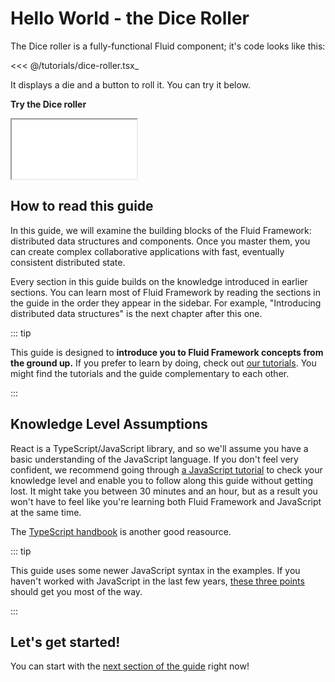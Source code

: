 # Hello World - the Dice Roller

The Dice roller is a fully-functional Fluid component; it's code looks like this:

<<< @/tutorials/dice-roller.tsx_

It displays a die and a button to roll it. You can try it below.

**Try the Dice roller**

<style>
  iframe#diceroller {
    height: 95px;
    width: 200px;
  }
</style>

<iframe id="diceroller" src="/fluid/diceroller.html"></iframe>


## How to read this guide

In this guide, we will examine the building blocks of the Fluid Framework: distributed data structures and components.
Once you master them, you can create complex collaborative applications with fast, eventually consistent distributed
state.

Every section in this guide builds on the knowledge introduced in earlier sections. You can learn most of Fluid
Framework by reading the sections in the guide in the order they appear in the sidebar. For example, "Introducing
distributed data structures"
is the next chapter after this one.

::: tip

This guide is designed to **introduce you to Fluid Framework concepts from the ground up.** If you prefer to learn
by doing, check out [our tutorials](../tutorials/README.md). You might find the tutorials and the guide complementary to
each other.

:::

## Knowledge Level Assumptions

React is a TypeScript/JavaScript library, and so we'll assume you have a basic understanding of the JavaScript language.
If you don't feel very confident, we recommend going through [a JavaScript tutorial][mdn-tutorial] to check your
knowledge level and enable you to follow along this guide without getting lost. It might take you between 30 minutes and
an hour, but as a result you won't have to feel like you're learning both Fluid Framework and JavaScript at the same
time.

The [TypeScript handbook][ts-handbook] is another good reasource.


::: tip

This guide uses some newer JavaScript syntax in the examples. If you haven't worked with JavaScript in the last few
years, [these three points](https://gist.github.com/gaearon/683e676101005de0add59e8bb345340c) should get you most of the
way.

:::


## Let's get started!

You can start with the [next section of the guide](dds.md) right now!


<!-- Links -->

[mdn-tutorial]: https://developer.mozilla.org/en-US/docs/Web/JavaScript/A_re-introduction_to_JavaScript
[ts-handbook]: https://www.staging-typescript.org/docs/handbook/intro.html
